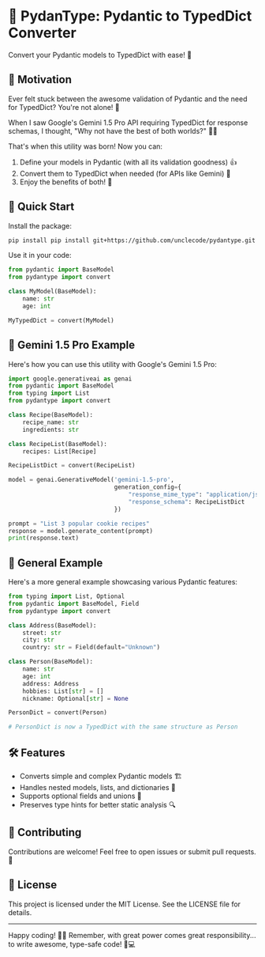 # 🚀 PydanType: Pydantic to TypedDict Converter

Convert your Pydantic models to TypedDict with ease! 🎉

## 🌟 Motivation

Ever felt stuck between the awesome validation of Pydantic and the need for TypedDict? You're not alone! 🤝

When I saw Google's Gemini 1.5 Pro API requiring TypedDict for response schemas, I thought, "Why not have the best of both worlds?" 🤔💡

That's when this utility was born! Now you can:
1. Define your models in Pydantic (with all its validation goodness) 👍
2. Convert them to TypedDict when needed (for APIs like Gemini) 🔄
3. Enjoy the benefits of both! 🎊

## 🚀 Quick Start

Install the package:

```bash
pip install pip install git+https://github.com/unclecode/pydantype.git
```

Use it in your code:

```python
from pydantic import BaseModel
from pydantype import convert

class MyModel(BaseModel):
    name: str
    age: int

MyTypedDict = convert(MyModel)
```

## 🌈 Gemini 1.5 Pro Example

Here's how you can use this utility with Google's Gemini 1.5 Pro:

```python
import google.generativeai as genai
from pydantic import BaseModel
from typing import List
from pydantype import convert

class Recipe(BaseModel):
    recipe_name: str
    ingredients: str

class RecipeList(BaseModel):
    recipes: List[Recipe]

RecipeListDict = convert(RecipeList)

model = genai.GenerativeModel('gemini-1.5-pro',
                              generation_config={
                                  "response_mime_type": "application/json",
                                  "response_schema": RecipeListDict
                              })

prompt = "List 3 popular cookie recipes"
response = model.generate_content(prompt)
print(response.text)
```

## 🎨 General Example

Here's a more general example showcasing various Pydantic features:

```python
from typing import List, Optional
from pydantic import BaseModel, Field
from pydantype import convert

class Address(BaseModel):
    street: str
    city: str
    country: str = Field(default="Unknown")

class Person(BaseModel):
    name: str
    age: int
    address: Address
    hobbies: List[str] = []
    nickname: Optional[str] = None

PersonDict = convert(Person)

# PersonDict is now a TypedDict with the same structure as Person
```

## 🛠 Features

- Converts simple and complex Pydantic models 🏗
- Handles nested models, lists, and dictionaries 🔄
- Supports optional fields and unions 🤝
- Preserves type hints for better static analysis 🔍

## 🤝 Contributing

Contributions are welcome! Feel free to open issues or submit pull requests. 🙌

## 📜 License

This project is licensed under the MIT License. See the LICENSE file for details.

---

Happy coding! 🎈🎊 Remember, with great power comes great responsibility... to write awesome, type-safe code! 💪💻